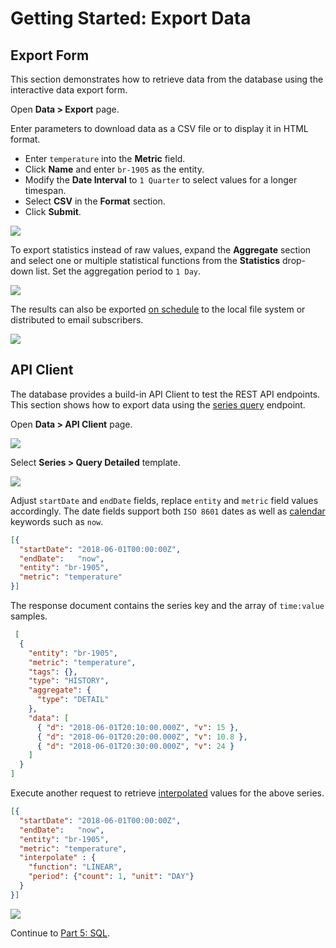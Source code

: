 # Getting Started: Export Data

## Export Form

This section demonstrates how to retrieve data from the database using the interactive data export form.

Open **Data > Export** page.

Enter parameters to download data as a CSV file or to display it in HTML format.

* Enter `temperature` into the **Metric** field.
* Click **Name** and enter `br-1905` as the entity.
* Modify the **Date Interval** to `1 Quarter` to select values for a longer timespan.
* Select **CSV** in the **Format** section.
* Click **Submit**.

![](./resources/data_export.png)

To export statistics instead of raw values, expand the **Aggregate** section and select one or multiple statistical functions from the **Statistics** drop-down list. Set the aggregation period to `1 Day`.

![](./resources/data-export-aggregate.png)

The results can also be exported [on schedule](../reporting/scheduled-exporting.md) to the local file system or distributed to email subscribers.

![](./resources/data-export-scheduled.png)

## API Client

The database provides a build-in API Client to test the REST API endpoints. This section shows how to export data using the [series query](../api/data/series/query.md) endpoint.

Open **Data > API Client** page.

![](./resources/getting-started-3_2.png)

Select **Series > Query Detailed** template.

![](./resources/getting-started-3_3.png)

Adjust `startDate` and `endDate` fields, replace `entity` and `metric` field values accordingly. The date fields support both `ISO 8601` dates as well as [calendar](../shared/calendar.md) keywords such as `now`.

```json
[{
  "startDate": "2018-06-01T00:00:00Z",
  "endDate":   "now",
  "entity": "br-1905",
  "metric": "temperature"
}]
```

The response document contains the series key and the array of `time:value` samples.

```json
 [
  {
    "entity": "br-1905",
    "metric": "temperature",
    "tags": {},
    "type": "HISTORY",
    "aggregate": {
      "type": "DETAIL"
    },
    "data": [
      { "d": "2018-06-01T20:10:00.000Z", "v": 15 },
      { "d": "2018-06-01T20:20:00.000Z", "v": 10.8 },
      { "d": "2018-06-01T20:30:00.000Z", "v": 24 }
    ]
  }
]
```

Execute another request to retrieve [interpolated](../api/data/series/interpolate.md) values for the above series.

```json
[{
  "startDate": "2018-06-01T00:00:00Z",
  "endDate":   "now",
  "entity": "br-1905",
  "metric": "temperature",
  "interpolate" : {
    "function": "LINEAR",
    "period": {"count": 1, "unit": "DAY"}
  }
}]
```

![](./resources/api-client-interpolate.png)

Continue to [Part 5: SQL](getting-started-sql.md).
